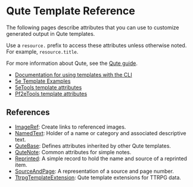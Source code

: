 # Qute Template Reference

The following pages describe attributes that you can use to customize
generated output in Qute templates.

Use a `resource.` prefix to access these attributes unless otherwise noted.
For example, `resource.title`.

For more information about Qute, see the [Qute guide](https://quarkus.io/guides/qute).

- [Documentation for using templates with the CLI](../../examples/templates/README.md)
- [5e Template Examples](../../examples/templates/tools5e/README.md)
- [5eTools template attributes](dnd5e/README.md)
- [Pf2eTools template attributes](pf2e/README.md)

## References

- [ImageRef](ImageRef.md): Create links to referenced images.
- [NamedText](NamedText.md): Holder of a name or category and associated descriptive text.
- [QuteBase](QuteBase.md): Defines attributes inherited by other Qute templates.
- [QuteNote](QuteNote.md): Common attributes for simple notes.
- [Reprinted](Reprinted.md): A simple record to hold the name and source of a reprinted item.
- [SourceAndPage](SourceAndPage.md): A representation of a source and page number.
- [TtrpgTemplateExtension](TtrpgTemplateExtension.md): Qute template extensions for TTRPG data.

